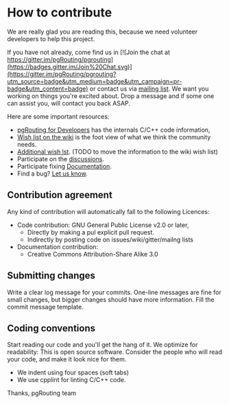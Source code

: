 # How to contribute

We are really glad you are reading this, because we need volunteer developers to help this project.

If you have not already, come find us in [![Join the chat at https://gitter.im/pgRouting/pgrouting](https://badges.gitter.im/Join%20Chat.svg)](https://gitter.im/pgRouting/pgrouting?utm_source=badge&utm_medium=badge&utm_campaign=pr-badge&utm_content=badge) or contact us via [mailing list](http://lists.osgeo.org/mailman/listinfo/pgrouting-dev). We want you working on things you're excited about. Drop a message and if some one can assist you, will contact you back ASAP.

Here are some important resources:

  * [pgRouting for Developers](http://docs.pgrouting.org/doxy/2.4/index.html) has the internals C/C++ code information,
  * [Wish list on the wiki](https://github.com/pgRouting/pgrouting/wiki/GSoC-Ideas) is the foot view of what we think the community needs.
  * [Additional wish lst](https://github.com/pgRouting/pgrouting/issues?q=is%3Aopen+is%3Aissue+label%3A%22Functionality+Request%22). (TODO to move the information to the wiki wish list)
  * Participate on the [discussions](https://github.com/pgRouting/pgrouting/issues?q=is%3Aopen+is%3Aissue+label%3ADiscussion).
  * Participate fixing [Documentation](https://github.com/pgRouting/pgrouting/issues?q=is%3Aopen+is%3Aissue+label%3ADocumentation).
  * Find a bug? [Let us know](https://github.com/pgRouting/pgrouting/issues).

## Contribution agreement

Any kind of contribution will automatically fall to the following Licences:

- Code contribution: GNU General Public License v2.0 or later,
  - Directly by making a pul explicit pull request.
  - Indirectly by posting code on issues/wiki/gitter/mailng lists
- Documentation contribution:
  - Creative Commons Attribution-Share Alike 3.0

## Submitting changes


Write a clear log message for your commits. One-line messages are fine for small changes, but bigger changes should have more information.
Fill the commit message template.

## Coding conventions

Start reading our code and you'll get the hang of it. We optimize for readability:
This is open source software. Consider the people who will read your code, and make it look nice for them.

  * We indent using four spaces (soft tabs)
  * We use cpplint for linting C/C++ code.

Thanks,
pgRouting team

